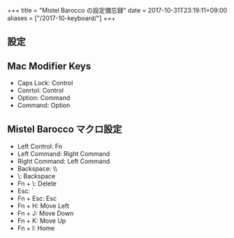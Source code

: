 +++
title = "Mistel Barocco の設定備忘録"
date = 2017-10-31T23:19:11+09:00
aliases = ["/2017-10-keyboard/"]
+++

## 設定

## Mac Modifier Keys

- Caps Lock: Control
- Conrtol: Control
- Option: Command
- Command: Option

## Mistel Barocco マクロ設定

- Left Control: Fn
- Left Command: Right Command
- Right Command: Left Command
- Backspace: \\\
- \\\: Backspace
- Fn + \\\: Delete
- Esc: `
- Fn + Esc: Esc
- Fn + H: Move Left
- Fn + J: Move Down
- Fn + K: Move Up
- Fn + I: Home
